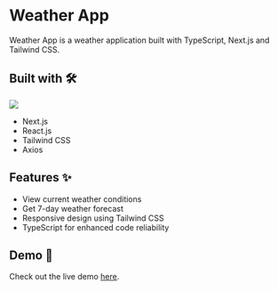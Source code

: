 # Weather App
Weather App is a weather application built with TypeScript, Next.js and Tailwind CSS.

## Built with 🛠️

  <a href="https://skillicons.dev">
    <img src="https://skillicons.dev/icons?i=ts,react,nextjs,tailwind,vercel" />
  </a>


- Next.js 
- React.js
- Tailwind CSS
- Axios

## Features ✨ 
- View current weather conditions
- Get 7-day weather forecast
- Responsive design using Tailwind CSS
- TypeScript for enhanced code reliability
  
## Demo 🚀
Check out the live demo [here](https://weather-app-seven-omega-71.vercel.app/).
